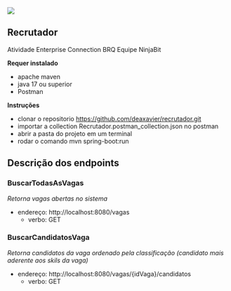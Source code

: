 <img src="https://www.calendariodovestibular.com.br/wp-content/uploads/2020/08/vestibular-fiap-2022.jpg" />
<br />

## Recrutador
Atividade Enterprise Connection BRQ
Equipe NinjaBit

**Requer instalado**
* apache maven
* java 17 ou superior
* Postman

**Instruções**
  * clonar o repositorio https://github.com/deaxavier/recrutador.git
  * importar a collection Recrutador.postman_collection.json no postman
  * abrir a pasta do projeto em um terminal
  * rodar o comando mvn spring-boot:run

## Descrição dos endpoints

### BuscarTodasAsVagas
_Retorna vagas abertas no sistema_ <br/>
* endereço: http://localhost:8080/vagas
  * verbo: GET
  
### BuscarCandidatosVaga
_Retorna candidatos da vaga ordenado pela classificação (candidato mais aderente aos skils da vaga)_ <br/>
* endereço: http://localhost:8080/vagas/{idVaga}/candidatos
  * verbo: GET